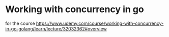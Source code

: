 # Working with concurrency in go

for the course https://www.udemy.com/course/working-with-concurrency-in-go-golang/learn/lecture/32032362#overview
